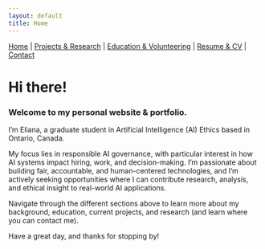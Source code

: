 ```yaml
---
layout: default
title: Home
---
```


[Home](/) | [Projects & Research](/projects_and_research) | [Education & Volunteering](/education_and_volunteering) | [Resume & CV](/resume_and_cv) | [Contact](/contact)



Hi there! 
===

### Welcome to my personal website & portfolio. 

I’m Eliana, a graduate student in Artificial Intelligence (AI) Ethics based in Ontario, Canada.

My focus lies in responsible AI governance, with particular interest in how AI systems impact hiring, work, and decision-making. I’m passionate about building fair, accountable, and human-centered technologies, and I’m actively seeking opportunities where I can contribute research, analysis, and ethical insight to real-world AI applications.

Navigate through the different sections above to learn more about my background, education, current projects, and research (and learn where you can contact me).

Have a great day, and thanks for stopping by!
